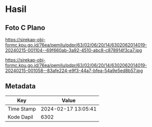 # Hasil

## Foto C Plano

https://sirekap-obj-formc.kpu.go.id/76ea/pemilu/pdpr/63/02/06/20/14/6302062014019-20240215-001104--69f660ab-3a92-4510-abc8-c878914f3ca7.jpg

https://sirekap-obj-formc.kpu.go.id/76ea/pemilu/pdpr/63/02/06/20/14/6302062014019-20240215-001058--83afe224-e9f3-44a7-bfea-54a9e5ed8b57.jpg


## Metadata

| Key        | Value               |
| ---------- | ------------------- |
| Time Stamp | 2024-02-17 13:05:41 |
| Kode Dapil | 6302                |



